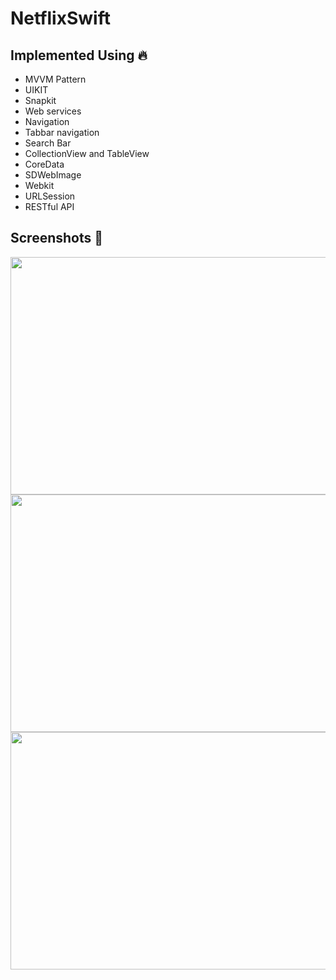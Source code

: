 # NetflixSwift

## Implemented Using 🔥

* MVVM Pattern 
* UIKIT 
* Snapkit 
* Web services 
* Navigation 
* Tabbar navigation 
* Search Bar 
* CollectionView and TableView 
* CoreData 
* SDWebImage 
* Webkit 
* URLSession 
* RESTful API 

## Screenshots 📸
<img src="https://user-images.githubusercontent.com/85442526/212151836-7cd7660a-5ec8-41be-a018-8b3ce766dc3f.png" width="600" height="380">
<img src="https://user-images.githubusercontent.com/85442526/212151860-fb787518-caa5-4e26-b495-fc3da438db02.png" width="600" height="380">
<img src="https://user-images.githubusercontent.com/85442526/212151862-7f8d9f94-324d-4a2c-9561-679855b7daf6.png" width="600" height="380">

